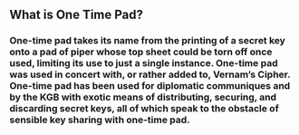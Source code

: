 ## What is One Time Pad?

### One-time pad takes its name from the printing of a secret key onto a pad of piper whose top sheet could be torn off once used, limiting its use to just a single instance. One-time pad was used in concert with, or rather added to, Vernam’s Cipher. One-time pad has been used for diplomatic communiques and by the KGB with exotic means of distributing, securing, and discarding secret keys, all of which speak to the obstacle of sensible key sharing with one-time pad.

